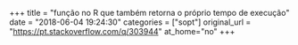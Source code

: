 +++
title = "função no R que também retorna o próprio tempo de execução"
date = "2018-06-04 19:24:30"
categories = ["sopt"]
original_url = "https://pt.stackoverflow.com/q/303944"
at_home="no"
+++

